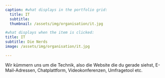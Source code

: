 ```yaml
---
caption: #what displays in the portfolio grid:
  title: IT
  subtitle:
  thumbnail: /assets/img/organisation/it.jpg

#what displays when the item is clicked:
title: IT
subtitle: Die Nerds
image: /assets/img/organisation/it.jpg

---
```

Wir kümmern uns um die Technik, also die Website die du gerade siehst, E-Mail-Adressen, Chatplattform, Videokonferenzen, Umfragetool etc.

